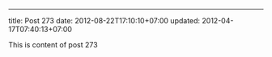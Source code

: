 ---
title: Post 273
date: 2012-08-22T17:10:10+07:00
updated: 2012-04-17T07:40:13+07:00

This is content of post 273